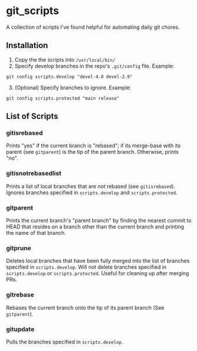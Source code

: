 # git_scripts

A collection of scripts I've found helpful for automating daily git chores. 

## Installation

1. Copy the the scripts into `/usr/local/bin/`
2. Specify develop branches in the repo's `.git/config` file. Example:
```
git config scripts.develop "devel-4.0 devel-2.9"
```

3. (Optional) Specify branches to ignore. Example:
```
git config scripts.protected "main release"
```


## List of Scripts

### gitisrebased
Prints "yes" if the current branch is "rebased"; if its merge-base with its parent (see `gitparent`) is the tip of the parent branch. Otherwise, prints "no".   

### gitisnotrebasedlist
Prints a list of local branches that are *not* rebased (see `gitisrebased`). Ignores branches specified in `scripts.develop` and `scripts.protected`.  

### gitparent
Prints the current branch's "parent branch" by finding the nearest commit to HEAD that resides on a branch other than the current branch and printing the name of that branch.

### gitprune
Deletes local branches that have been fully merged into the list of branches specified in `scripts.develop`. Will not delete branches specified in `scripts.develop` or `scripts.protected`. Useful for cleaning up after merging PRs.

### gitrebase
Rebases the current branch onto the tip of its parent branch (See `gitparent`).

### gitupdate
Pulls the branches specified in `scripts.develop`. 
